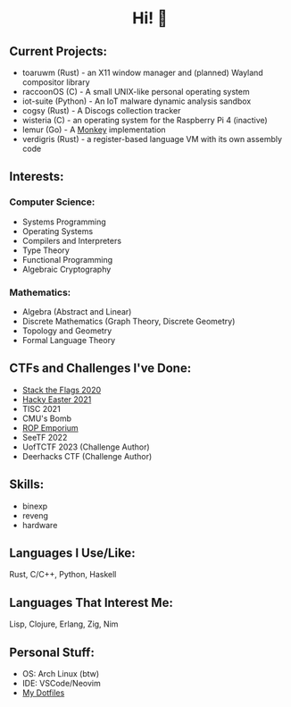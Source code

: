 # <div align="center">Hi! 👋</div>

## Current Projects:
- toaruwm (Rust) - an X11 window manager and (planned) Wayland compositor library
- raccoonOS (C) - A small UNIX-like personal operating system
- iot-suite (Python) - An IoT malware dynamic analysis sandbox
- cogsy (Rust) - A Discogs collection tracker
- wisteria (C) - an operating system for the Raspberry Pi 4 (inactive)
- lemur (Go) - A [Monkey](https://interpreterbook.com) implementation
- verdigris (Rust) - a register-based language VM with its own assembly code

## Interests:

### Computer Science:
- Systems Programming
- Operating Systems
- Compilers and Interpreters
- Type Theory
- Functional Programming
- Algebraic Cryptography

### Mathematics:
- Algebra (Abstract and Linear)
- Discrete Mathematics (Graph Theory, Discrete Geometry)
- Topology and Geometry
- Formal Language Theory

## CTFs and Challenges I've Done:
- [Stack the Flags 2020](https://github.com/cartoon-raccoon/stack-the-flags-2020)
- [Hacky Easter 2021](https://github.com/cartoon-raccoon/hackyeaster2021)
- TISC 2021
- CMU's Bomb
- [ROP Emporium](https://github.com/cartoon-raccoon/ropemporium)
- SeeTF 2022
- UofTCTF 2023 (Challenge Author)
- Deerhacks CTF (Challenge Author)

## Skills:
- binexp
- reveng
- hardware

## Languages I Use/Like:
Rust, C/C++, Python, Haskell

## Languages That Interest Me:
Lisp, Clojure, Erlang, Zig, Nim

## Personal Stuff:
- OS: Arch Linux (btw)
- IDE: VSCode/Neovim
- [My Dotfiles](https://github.com/cartoon-raccoon/dotfiles)
